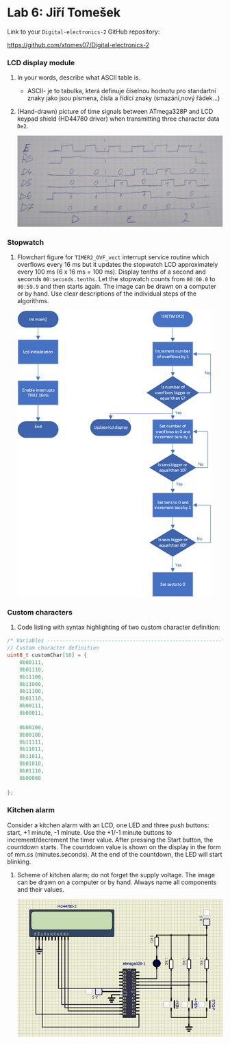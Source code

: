 # Lab 6: Jiří Tomešek

Link to your `Digital-electronics-2` GitHub repository:

https://github.com/xtomes07/Digital-electronics-2


### LCD display module

1. In your words, describe what ASCII table is.
   * ASCII- je to tabulka, která definuje číselnou hodnotu pro standartní znaky jako jsou písmena, čísla a řídící znaky (smazání,nový řádek...)

2. (Hand-drawn) picture of time signals between ATmega328P and LCD keypad shield (HD44780 driver) when transmitting three character data `De2`.

   ![prubeh](prubehy_signalu.jpg)


### Stopwatch

1. Flowchart figure for `TIMER2_OVF_vect` interrupt service routine which overflows every 16&nbsp;ms but it updates the stopwatch LCD approximately every 100&nbsp;ms (6 x 16&nbsp;ms = 100&nbsp;ms). Display tenths of a second and seconds `00:seconds.tenths`. Let the stopwatch counts from `00:00.0` to `00:59.9` and then starts again. The image can be drawn on a computer or by hand. Use clear descriptions of the individual steps of the algorithms.

   ![diagram](vykres1.png)


### Custom characters

1. Code listing with syntax highlighting of two custom character definition:

```c
/* Variables ---------------------------------------------------------*/
// Custom character definition
uint8_t customChar[16] = {
    0b00111,
	0b01110,
	0b11100,
	0b11000,
	0b11100,
	0b01110,
	0b00111,
	0b00011,
	
	0b00100,
	0b00100,
	0b11111,
	0b11011,
	0b11011,
	0b01010,
	0b01110,
	0b00000

};
```


### Kitchen alarm

Consider a kitchen alarm with an LCD, one LED and three push buttons: start, +1 minute, -1 minute. Use the +1/-1 minute buttons to increment/decrement the timer value. After pressing the Start button, the countdown starts. The countdown value is shown on the display in the form of mm.ss (minutes.seconds). At the end of the countdown, the LED will start blinking.

1. Scheme of kitchen alarm; do not forget the supply voltage. The image can be drawn on a computer or by hand. Always name all components and their values.

   ![zapojeni](zapojeni.png)